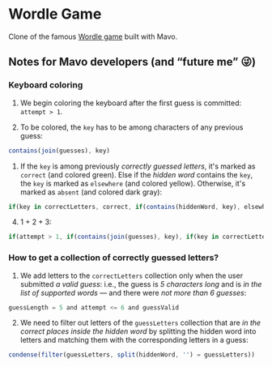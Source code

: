 # Wordle Game

Clone of the famous [Wordle game](https://www.powerlanguage.co.uk/wordle/) built with Mavo.

## Notes for Mavo developers (and “future me” 😜)

### Keyboard coloring

1. We begin coloring the keyboard after the first guess is committed: `attempt > 1`.

2. To be colored, the `key` has to be among characters of any previous guess:

```js
contains(join(guesses), key)
```

1. If the `key` is among previously *correctly guessed letters*, it's marked as `correct` (and colored green). Else if the *hidden word* contains the `key`, the `key` is marked as `elsewhere` (and colored yellow). Otherwise, it's marked as `absent` (and colored dark gray):

```js
if(key in correctLetters, correct, if(contains(hiddenWord, key), elsewhere, absent))
```

4. 1 + 2 + 3:

```js
if(attempt > 1, if(contains(join(guesses), key), if(key in correctLetters, correct, if(contains(hiddenWord, key), elsewhere, absent))))
```

### How to get a collection of correctly guessed letters?

1. We add letters to the `correctLetters` collection only when the user submitted *a valid guess*: i.e., the guess is *5 characters long* and is *in the list of supported words* — and there were *not more than 6 guesses*:

```js
guessLength = 5 and attempt <= 6 and guessValid
```

2. We need to filter out letters of the `guessLetters` collection that are *in the correct places inside the hidden word* by splitting the hidden word into letters and matching them with the corresponding letters in a guess:

```js
condense(filter(guessLetters, split(hiddenWord, '') = guessLetters))
```
